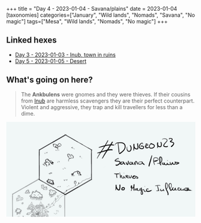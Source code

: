 +++
title = "Day 4 - 2023-01-04 - Savana/plains"
date = 2023-01-04
[taxonomies]
categories=["January", "Wild lands", "Nomads", "Savana", "No magic"]
tags=["Mesa", "Wild lands", "Nomads",  "No magic"]
+++

## Linked hexes

- [Day 3 - 2023-01-03 - Inub, town in ruins](https://d23.jobo.to/day-3)
- [Day 5 - 2023-01-05 - Desert](https://d23.jobo.to/day-5)

## What's going on here?
> The **Ankbulens** were gnomes and they were thieves. If their cousins from [Inub](https://d23.jobo.to/day-3) are harmless scavengers they are their perfect counterpart. Violent and aggressive, they trap and kill travellers for less than a dime.

![day4](../day4.jpeg)
